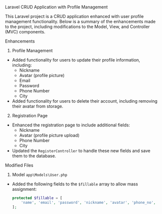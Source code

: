 Laravel CRUD Application with Profile Management

This Laravel project is a CRUD application enhanced with user profile management functionality. Below is a summary of the enhancements made to the project, including modifications to the Model, View, and Controller (MVC) components.

Enhancements

1. Profile Management
- Added functionality for users to update their profile information, including:
  - Nickname
  - Avatar (profile picture)
  - Email
  - Password
  - Phone Number
  - City
- Added functionality for users to delete their account, including removing their avatar from storage.

2. Registration Page
- Enhanced the registration page to include additional fields:
  - Nickname
  - Avatar (profile picture upload)
  - Phone Number
  - City
- Updated the `RegisterController` to handle these new fields and save them to the database.


Modified Files

1. Model
`app\Models\User.php`
- Added the following fields to the `$fillable` array to allow mass assignment:
  ```php
  protected $fillable = [
      'name', 'email', 'password', 'nickname', 'avatar', 'phone_no', 'city',
  ];
